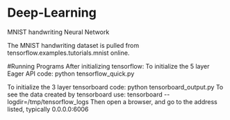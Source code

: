 # Deep-Learning
MNIST handwriting Neural Network

The MNIST handwriting dataset is pulled from tensorflow.examples.tutorials.mnist online.


#Running Programs
After initializing tensorflow:
To initialize the 5 layer Eager API code: python tensorflow_quick.py

To initialize the 3 layer tensorboard code: python tensorboard_output.py
To see the data created by tensorboard use: tensorboard --logdir=/tmp/tensorflow_logs
Then open a browser, and go to the address listed, typically 0.0.0.0:6006

